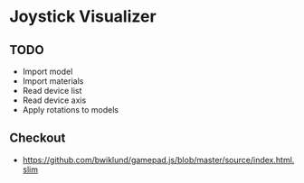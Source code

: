 # Joystick Visualizer

## TODO

* Import model
* Import materials
* Read device list
* Read device axis
* Apply rotations to models

## Checkout

* https://github.com/bwiklund/gamepad.js/blob/master/source/index.html.slim